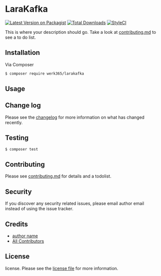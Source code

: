# LaraKafka

[![Latest Version on Packagist][ico-version]][link-packagist]
[![Total Downloads][ico-downloads]][link-downloads]
[![StyleCI][ico-styleci]][link-styleci]

This is where your description should go. Take a look at [contributing.md](contributing.md) to see a to do list.

## Installation

Via Composer

``` bash
$ composer require werk365/larakafka
```

## Usage

## Change log

Please see the [changelog](changelog.md) for more information on what has changed recently.

## Testing

``` bash
$ composer test
```

## Contributing

Please see [contributing.md](contributing.md) for details and a todolist.

## Security

If you discover any security related issues, please email author email instead of using the issue tracker.

## Credits

- [author name][link-author]
- [All Contributors][link-contributors]

## License

license. Please see the [license file](license.md) for more information.

[ico-version]: https://img.shields.io/packagist/v/werk365/larakafka.svg?style=flat-square
[ico-downloads]: https://img.shields.io/packagist/dt/werk365/larakafka.svg?style=flat-square
[ico-travis]: https://img.shields.io/travis/werk365/larakafka/master.svg?style=flat-square
[ico-styleci]: https://styleci.io/repos/321376691/shield

[link-packagist]: https://packagist.org/packages/werk365/larakafka
[link-downloads]: https://packagist.org/packages/werk365/larakafka
[link-travis]: https://travis-ci.org/werk365/larakafka
[link-styleci]: https://styleci.io/repos/321376691
[link-author]: https://github.com/HergenD
[link-contributors]: ../../contributors
